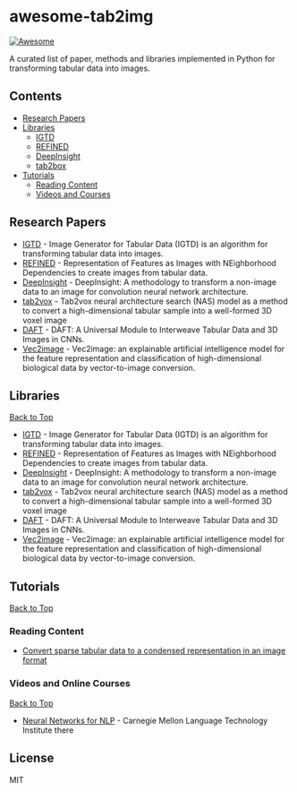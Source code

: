 # awesome-tab2img

[![Awesome](https://cdn.rawgit.com/sindresorhus/awesome/d7305f38d29fed78fa85652e3a63e154dd8e8829/media/badge.svg)](https://github.com/sindresorhus/awesome)

A curated list of paper, methods and libraries implemented in Python for transforming tabular data into images.

## Contents

* [Research Papers](#research-papers)
* [Libraries](#libraries)
  * [IGTD](#user-content-igtd)
  * [REFINED](#user-content-refined)
  * [DeepInsight](#user-content-deepinsight)
  * [tab2box](#user-content-deepinsight)
* [Tutorials](#tutorials)
  * [Reading Content](#reading-content)
  * [Videos and Courses](#videos-and-online-courses)


## Research Papers

* [IGTD](https://www.nature.com/articles/s41598-021-90923-y) - Image Generator for Tabular Data (IGTD) is an algorithm for transforming tabular data into images. 
* [REFINED](https://www.nature.com/articles/s41467-020-18197-y) - Representation of Features as Images with NEighborhood Dependencies to create images from tabular data.
* [DeepInsight](https://www.nature.com/articles/s41598-019-47765-6) - DeepInsight: A methodology to transform a non-image data to an image for convolution neural network architecture. 
* [tab2vox](https://www.mdpi.com/2071-1050/14/18/11745) - Tab2vox neural architecture search (NAS) model as a method to convert a high-dimensional tabular sample into a well-formed 3D voxel image
* [DAFT](https://www.sciencedirect.com/science/article/pii/S1053811922006218) - DAFT: A Universal Module to Interweave Tabular Data and 3D Images in CNNs.
* [Vec2image](https://academic.oup.com/bib/article/23/2/bbab584/6518046?login=false) - Vec2image: an explainable artificial intelligence model for the feature representation and classification of high-dimensional biological data by vector-to-image conversion.

## Libraries

[Back to Top](#contents)

- [IGTD](https://github.com/zhuyitan/IGTD) - Image Generator for Tabular Data (IGTD) is an algorithm for transforming tabular data into images.
- [REFINED](https://github.com/omidbazgirTTU/REFINED) - Representation of Features as Images with NEighborhood Dependencies to create images from tabular data. 
- [DeepInsight](https://github.com/alok-ai-lab/pyDeepInsight) - DeepInsight: A methodology to transform a non-image data to an image for convolution neural network architecture.
- [tab2vox](https://github.com/kellyeunalee/tab2vox) - Tab2vox neural architecture search (NAS) model as a method to convert a high-dimensional tabular sample into a well-formed 3D voxel image
- [DAFT](https://github.com/ai-med/DAFT) - DAFT: A Universal Module to Interweave Tabular Data and 3D Images in CNNs.
- [Vec2image](https://github.com/ztpub/Vec2image) - Vec2image: an explainable artificial intelligence model for the feature representation and classification of high-dimensional biological data by vector-to-image conversion.


## Tutorials
[Back to Top](#contents)

### Reading Content

* [Convert sparse tabular data to a condensed representation in an image format](https://towardsdatascience.com/turning-non-image-data-into-images-for-classification-is-surprisingly-effective-70ce82cfee27)

### Videos and Online Courses
[Back to Top](#contents)

* [Neural Networks for NLP](http://phontron.com/class/nn4nlp2017/) - Carnegie Mellon Language Technology Institute there


## License
MIT